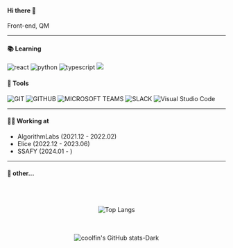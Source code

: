 #### Hi there 👋

Front-end, QM

--- 
#### 📚 Learning 
![react](https://img.shields.io/badge/React-61DAFB?style=for-the-badge&logo=React&logoColor=white)
![python](https://img.shields.io/badge/Python-3776AB?style=for-the-badge&logo=Python&logoColor=white)
![typescript](https://img.shields.io/badge/Typescript-3178C6?style=for-the-badge&logo=Typescript&logoColor=white)
<img src="https://img.shields.io/badge/Tailwind CSS-06B6D4?style=for-the-badge&logo=Tailwind CSS&logoColor=white"/>

#### 👾 Tools
![GIT](https://img.shields.io/badge/Git-F05032?style=for-the-badge&logo=React&logoColor=white)
![GITHUB](https://img.shields.io/badge/Github-181717?style=for-the-badge&logo=React&logoColor=white) 
![MICROSOFT TEAMS](https://img.shields.io/badge/microsoftteams-6264A7?style=for-the-badge&logo=React&logoColor=white) 
![SLACK](https://img.shields.io/badge/slack-4A154B?style=for-the-badge&logo=React&logoColor=white) 
![Visual Studio Code](https://img.shields.io/badge/Visual%20Studio%20Code-007ACC.svg?&style=for-the-badge&logo=Visual%20Studio%20Code&logoColor=white)

--- 

#### 💪🏽 Working at
* AlgorithmLabs (2021.12 - 2022.02)
* Elice (2022.12 - 2023.06)
* SSAFY (2024.01 - )

---

#### 🤔 other...
<div align="center">
<br/><br/>
<!-- 
<div style="display:flex; align-items:center; padding: 0 24px">

![Solved.ac Profile](https://mazassumnida.wtf/api/v2/generate_badge?boj=sorlti6952)

</div> -->

![Top Langs](https://github-readme-stats.vercel.app/api/top-langs/?username=coolfin)  

<br/><br/>
![coolfin's GitHub stats-Dark](https://github-readme-stats.vercel.app/api?username=coolfin&show_icons=true&theme=dark#gh-dark-mode-only)


</div>



<!--
**coolfin/coolfin** is a ✨ _special_ ✨ repository because its `README.md` (this file) appears on your GitHub profile.

Here are some ideas to get you started:

- 🔭 I’m currently working on ...
- 🌱 I’m currently learning ...
- 👯 I’m looking to collaborate on ...
- 🤔 I’m looking for help with ...
- 💬 Ask me about ...
- 📫 How to reach me: ...
- 😄 Pronouns: ...
- ⚡ Fun fact: ...
-->
